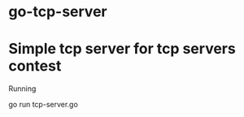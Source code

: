 go-tcp-server
=============

Simple tcp server for tcp servers contest
=============
Running

go run tcp-server.go
